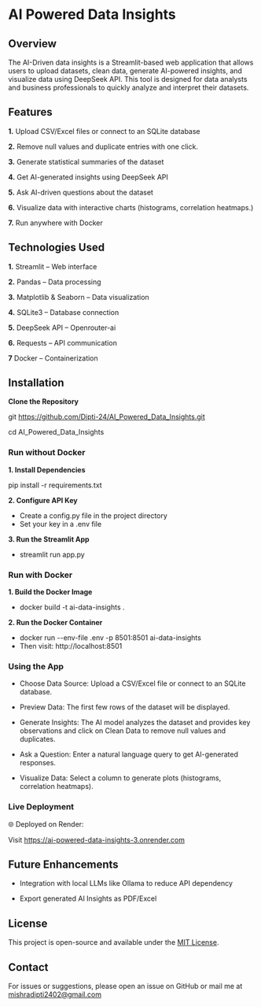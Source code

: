 # AI Powered Data Insights

## Overview

The AI-Driven data insights is a Streamlit-based web application that allows users to upload datasets, clean data, generate AI-powered insights, and visualize data using DeepSeek API. This tool is designed for data analysts and business professionals to quickly analyze and interpret their datasets.

## Features

**1.** Upload CSV/Excel files or connect to an SQLite database

**2.** Remove null values and duplicate entries with one click.

**3.** Generate statistical summaries of the dataset

**4.** Get AI-generated insights using DeepSeek API

**5.** Ask AI-driven questions about the dataset

**6.** Visualize data with interactive charts (histograms, correlation heatmaps.)

**7.** Run anywhere with Docker 

## Technologies Used

**1.** Streamlit – Web interface

**2.** Pandas – Data processing

**3.** Matplotlib & Seaborn – Data visualization

**4.** SQLite3 – Database connection

**5.** DeepSeek API – Openrouter-ai

**6.** Requests – API communication

**7**  Docker – Containerization

## Installation

**Clone the Repository**

git https://github.com/Dipti-24/AI_Powered_Data_Insights.git

cd AI_Powered_Data_Insights


### Run without Docker

**1. Install Dependencies**

pip install -r requirements.txt


**2. Configure API Key**

+ Create a config.py file in the project directory
+ Set your key in a .env file

**3. Run the Streamlit App**
+ streamlit run app.py

### Run with Docker

**1. Build the Docker Image**
+ docker build -t ai-data-insights .
     
**2.  Run the Docker Container**
+ docker run --env-file .env -p 8501:8501 ai-data-insights
+ Then visit: http://localhost:8501

 
### Using the App

- Choose Data Source: Upload a CSV/Excel file or connect to an SQLite database.

- Preview Data: The first few rows of the dataset will be displayed.

- Generate Insights: The AI model analyzes the dataset and provides key observations and click on Clean Data to remove null values and duplicates.

- Ask a Question: Enter a natural language query to get AI-generated responses.

- Visualize Data: Select a column to generate plots (histograms, correlation heatmaps).

### Live Deployment
🌐 Deployed on Render:

 Visit  https://ai-powered-data-insights-3.onrender.com

## Future Enhancements

+ Integration with local LLMs like Ollama to reduce API dependency

+ Export generated AI Insights as PDF/Excel

## License

This project is open-source and available under the [MIT License]().

## Contact

For issues or suggestions, please open an issue on GitHub or mail me at mishradipti2402@gmail.com
